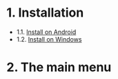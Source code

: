 <!-- TITLE: Sommaire -->
<!-- SUBTITLE: Sommaire d'Angry Dash -->

# 1. Installation
* 1.1. [Install on Android](install/android)
* 1.2. [Install on Windows](install/windows)
# 2. The main menu
